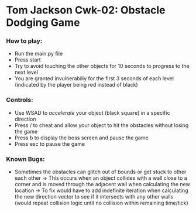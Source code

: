 # Tom Jackson Cwk-02: Obstacle Dodging Game
### How to play:

- Run the main.py file
- Press start
- Try to avoid touching the other objects for 10 seconds to progress to the next level
- You are granted invulnerabiliy for the first 3 seconds of each level (indicated by the player being red instead of black)

### Controls:

- Use WSAD to *accelerate* your object (black square) in a specific direction
- Press / to cheat and allow your object to hit the obstacles without losing the game
- Press b to display the boss screen and pause the game
- Press esc to pause the game

### Known Bugs:

- Sometimes the obstacles can glitch out of bounds or get stuck to other each other
-> This occurs when an object collides with a wall close to a corner and is moved through the adjacent wall when calculating the new location
-> To fix would have to add indefinite iteration when calculating the new direction vector to see if it intersects with any other walls (would repeat collision logic until no collision within remaining time/tick)
